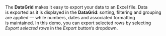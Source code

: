 The **DataGrid** makes it&nbsp;easy to&nbsp;export your data to&nbsp;an&nbsp;Excel file. Data is&nbsp;exported as&nbsp;it&nbsp;is&nbsp;displayed in&nbsp;the **DataGrid**: sorting, filtering and grouping are applied &mdash; while numbers, dates and associated formatting is&nbsp;maintained. In&nbsp;this demo, you can export selected rows by&nbsp;selecting _Export selected rows_ in&nbsp;the _Export_ button&rsquo;s dropdown.